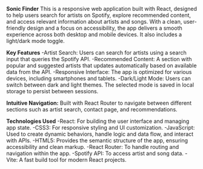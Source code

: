 **Sonic Finder**
This is a responsive web application built with React, designed to help users search for artists on Spotify, explore recommended content, and access relevant information about artists and songs. With a clean, user-friendly design and a focus on accessibility, the app delivers a smooth experience across both desktop and mobile devices. It also includes a light/dark mode toggle.

**Key Features**
-Artist Search: Users can search for artists using a search input that queries the Spotify API.
-Recommended Content: A section with popular and suggested artists that updates automatically based on available data from the API.
-Responsive Interface: The app is optimized for various devices, including smartphones and tablets.
-Dark/Light Mode: Users can switch between dark and light themes. The selected mode is saved in local storage to persist between sessions.

**Intuitive Navigation:** Built with React Router to navigate between different sections such as artist search, contact page, and recommendations.

**Technologies Used**
-React: For building the user interface and managing app state.
-CSS3: For responsive styling and UI customization.
-JavaScript: Used to create dynamic behaviors, handle logic and data flow, and interact with APIs.
-HTML5: Provides the semantic structure of the app, ensuring accessibility and clean markup.
-React Router: To handle routing and navigation within the app.
-Spotify API: To access artist and song data.
-Vite: A fast build tool for modern React projects.
